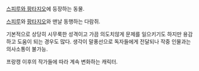 [스피루와 팡타지오](%EC%8A%A4%ED%94%BC%EB%A3%A8%EC%99%80%20%ED%8C%A1%ED%83%80%EC%A7%80%EC%98%A4.md)에 등장하는 동물.

[스피루](%EC%8A%A4%ED%94%BC%EB%A3%A8.md)와
[팡타지오](%ED%8C%A1%ED%83%80%EC%A7%80%EC%98%A4.md)와 맨날 동행하는 다람쥐.

기본적으로 상당히 시무룩한 성격이고 가끔 의도치않게 문제를 일으키기도 하지만 용감하고 도움이 되는 경우도 많다. 생각이 말풍선으로 독자들에게
전달되나 작중 인물과는 의사소통이 불가능.  

프랑캥 이후의 작가들에 따라 계속 변화하는 캐릭터.  

